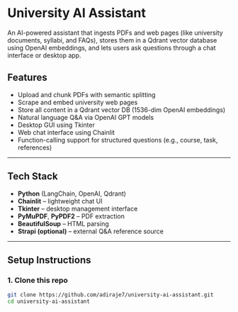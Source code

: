 # University AI Assistant 

An AI-powered assistant that ingests PDFs and web pages (like university documents, syllabi, and FAQs), stores them in a Qdrant vector database using OpenAI embeddings, and lets users ask questions through a chat interface or desktop app.

##  Features

- Upload and chunk PDFs with semantic splitting
- Scrape and embed university web pages
- Store all content in a Qdrant vector DB (1536-dim OpenAI embeddings)
- Natural language Q&A via OpenAI GPT models
- Desktop GUI using Tkinter
- Web chat interface using Chainlit
- Function-calling support for structured questions (e.g., course, task, references)

---

## Tech Stack

- **Python** (LangChain, OpenAI, Qdrant)
- **Chainlit** – lightweight chat UI
- **Tkinter** – desktop management interface
- **PyMuPDF**, **PyPDF2** – PDF extraction
- **BeautifulSoup** – HTML parsing
- **Strapi (optional)** – external Q&A reference source

---

## Setup Instructions

### 1. Clone this repo

```bash
git clone https://github.com/adiraje7/university-ai-assistant.git
cd university-ai-assistant
